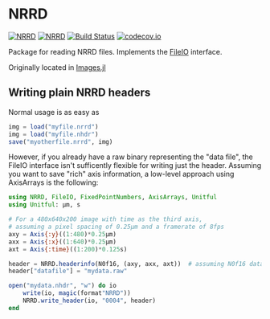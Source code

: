 # NRRD
[![NRRD](http://pkg.julialang.org/badges/NRRD_0.4.svg)](http://pkg.julialang.org/?pkg=NRRD)
[![NRRD](http://pkg.julialang.org/badges/NRRD_0.5.svg)](http://pkg.julialang.org/?pkg=NRRD)
[![Build Status](https://travis-ci.org/JuliaIO/NRRD.jl.svg?branch=master)](https://travis-ci.org/JuliaIO/NRRD.jl)
[![codecov.io](http://codecov.io/github/JuliaIO/NRRD.jl/coverage.svg?branch=master)](http://codecov.io/github/JuliaIO/NRRD.jl?branch=master)

Package for reading NRRD files.
Implements the  [FileIO](https://github.com/JuliaIO/FileIO.jl) interface.

Originally located in [Images.jl](https://github.com/timholy/Images.jl)

## Writing plain NRRD headers

Normal usage is as easy as

```julia
img = load("myfile.nrrd")
img = load("myfile.nhdr")
save("myotherfile.nrrd", img)
```

However, if you already have a raw binary representing the "data
file", the FileIO interface isn't sufficently flexible for writing
just the header. Assuming you want to save "rich" axis information, a
low-level approach using AxisArrays is the following:

```julia
using NRRD, FileIO, FixedPointNumbers, AxisArrays, Unitful
using Unitful: μm, s

# For a 480x640x200 image with time as the third axis,
# assuming a pixel spacing of 0.25μm and a framerate of 8fps
axy = Axis{:y}((1:480)*0.25μm)
axx = Axis{:x}((1:640)*0.25μm)
axt = Axis{:time}((1:200)*0.125s)

header = NRRD.headerinfo(N0f16, (axy, axx, axt))  # assuming N0f16 data
header["datafile"] = "mydata.raw"

open("mydata.nhdr", "w") do io
    write(io, magic(format"NRRD"))
    NRRD.write_header(io, "0004", header)
end
```
